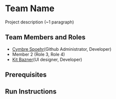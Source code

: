 # Team Name

Project description (~1 paragraph)

## Team Members and Roles

* [Cymbre Spoehr](https://github.com/cymbre1/CIS350-HW2-Spoehr)(Github Administrator, Developer)
* Member 2 (Role 3, Role 4)
* [Kit Bazner](https://github.com/krbazner/CIS350-HW2-Bazner)(UI designer, Developer)

## Prerequisites

## Run Instructions
